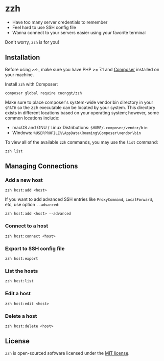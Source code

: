 # zzh

- Have too many server credentials to remember
- Feel hard to use SSH config file
- Wanna connect to your servers easier using your favorite terminal

Don't worry, `zzh` is for you!

## Installation

Before using `zzh`, make sure you have PHP >= 7.1 and [Composer](https://getcomposer.org/) installed on your machine.

Install `zzh` with Composer:

    composer global require cuonggt/zzh

Make sure to place composer's system-wide vendor bin directory in your `$PATH` so the zzh executable can be located by your system. This directory exists in different locations based on your operating system; however, some common locations include:

- macOS and GNU / Linux Distributions: `$HOME/.composer/vendor/bin`
- Windows: `%USERPROFILE%\AppData\Roaming\Composer\vendor\bin`

To view all of the available `zzh` commands, you may use the `list` command:

    zzh list

## Managing Connections

### Add a new host

    zzh host:add <host>

If you want to add advanced SSH entries like `ProxyCommand`, `LocalForward`, etc, use option `--advanced`:

    zzh host:add <host> --advanced

### Connect to a host

    zzh host:connect <host>

### Export to SSH config file

    zzh host:export

### List the hosts

    zzh host:list    

### Edit a host

    zzh host:edit <host>

### Delete a host

    zzh host:delete <host>

## License

`zzh` is open-sourced software licensed under the [MIT license](http://opensource.org/licenses/MIT).
